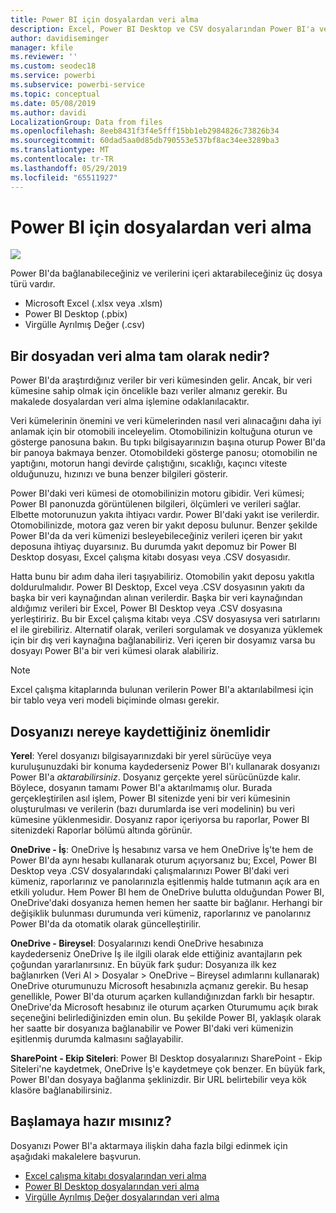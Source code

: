 ```yaml
---
title: Power BI için dosyalardan veri alma
description: Excel, Power BI Desktop ve CSV dosyalarından Power BI'a veri almayı öğrenin
author: davidiseminger
manager: kfile
ms.reviewer: ''
ms.custom: seodec18
ms.service: powerbi
ms.subservice: powerbi-service
ms.topic: conceptual
ms.date: 05/08/2019
ms.author: davidi
LocalizationGroup: Data from files
ms.openlocfilehash: 8eeb8431f3f4e5fff15bb1eb2984826c73826b34
ms.sourcegitcommit: 60dad5aa0d85db790553e537bf8ac34ee3289ba3
ms.translationtype: MT
ms.contentlocale: tr-TR
ms.lasthandoff: 05/29/2019
ms.locfileid: "65511927"
---
```

# <a name="get-data-from-files-for-power-bi"></a>Power BI için dosyalardan veri alma
![](media/service-get-data-from-files/file_icons.png)

Power BI'da bağlanabileceğiniz ve verilerini içeri aktarabileceğiniz üç dosya türü vardır.

* Microsoft Excel (.xlsx veya .xlsm)
* Power BI Desktop (.pbix)
* Virgülle Ayrılmış Değer (.csv)

## <a name="what-does-get-data-from-a-file-really-mean"></a>Bir dosyadan veri alma tam olarak nedir?
Power BI'da araştırdığınız veriler bir veri kümesinden gelir. Ancak, bir veri kümesine sahip olmak için öncelikle bazı veriler almanız gerekir. Bu makalede dosyalardan veri alma işlemine odaklanılacaktır.

Veri kümelerinin önemini ve veri kümelerinden nasıl veri alınacağını daha iyi anlamak için bir otomobili inceleyelim. Otomobilinizin koltuğuna oturun ve gösterge panosuna bakın. Bu tıpkı bilgisayarınızın başına oturup Power BI'da bir panoya bakmaya benzer. Otomobildeki gösterge panosu; otomobilin ne yaptığını, motorun hangi devirde çalıştığını, sıcaklığı, kaçıncı viteste olduğunuzu, hızınızı ve buna benzer bilgileri gösterir.

Power BI'daki veri kümesi de otomobilinizin motoru gibidir. Veri kümesi; Power BI panonuzda görüntülenen bilgileri, ölçümleri ve verileri sağlar. Elbette motorunuzun yakıta ihtiyacı vardır. Power BI'daki yakıt ise verilerdir. Otomobilinizde, motora gaz veren bir yakıt deposu bulunur. Benzer şekilde Power BI'da da veri kümenizi besleyebileceğiniz verileri içeren bir yakıt deposuna ihtiyaç duyarsınız. Bu durumda yakıt depomuz bir Power BI Desktop dosyası, Excel çalışma kitabı dosyası veya .CSV dosyasıdır.

Hatta bunu bir adım daha ileri taşıyabiliriz. Otomobilin yakıt deposu yakıtla doldurulmalıdır. Power BI Desktop, Excel veya .CSV dosyasının yakıtı da başka bir veri kaynağından alınan verilerdir. Başka bir veri kaynağından aldığımız verileri bir Excel, Power BI Desktop veya .CSV dosyasına yerleştiririz. Bu bir Excel çalışma kitabı veya .CSV dosyasıysa veri satırlarını el ile girebiliriz. Alternatif olarak, verileri sorgulamak ve dosyanıza yüklemek için bir dış veri kaynağına bağlanabiliriz. Veri içeren bir dosyamız varsa bu dosyayı Power BI'a bir veri kümesi olarak alabiliriz.

> [!NOTE]
> Excel çalışma kitaplarında bulunan verilerin Power BI'a aktarılabilmesi için bir tablo veya veri modeli biçiminde olması gerekir.
> 
> 

## <a name="where-your-file-is-saved-makes-a-difference"></a>Dosyanızı nereye kaydettiğiniz önemlidir
**Yerel**: Yerel dosyanızı bilgisayarınızdaki bir yerel sürücüye veya kuruluşunuzdaki bir konuma kaydederseniz Power BI'ı kullanarak dosyanızı Power BI'a *aktarabilirsiniz*. Dosyanız gerçekte yerel sürücünüzde kalır. Böylece, dosyanın tamamı Power BI'a aktarılmamış olur. Burada gerçekleştirilen asıl işlem, Power BI sitenizde yeni bir veri kümesinin oluşturulması ve verilerin (bazı durumlarda ise veri modelinin) bu veri kümesine yüklenmesidir. Dosyanız rapor içeriyorsa bu raporlar, Power BI sitenizdeki Raporlar bölümü altında görünür.

**OneDrive - İş**: OneDrive İş hesabınız varsa ve hem OneDrive İş'te hem de Power BI'da aynı hesabı kullanarak oturum açıyorsanız bu; Excel, Power BI Desktop veya .CSV dosyalarındaki çalışmalarınızı Power BI'daki veri kümeniz, raporlarınız ve panolarınızla eşitlenmiş halde tutmanın açık ara en etkili yoludur. Hem Power BI hem de OneDrive bulutta olduğundan Power BI, OneDrive'daki dosyanıza hemen hemen her saatte bir bağlanır. Herhangi bir değişiklik bulunması durumunda veri kümeniz, raporlarınız ve panolarınız Power BI'da da otomatik olarak güncelleştirilir.

**OneDrive - Bireysel**: Dosyalarınızı kendi OneDrive hesabınıza kaydederseniz OneDrive İş ile ilgili olarak elde ettiğiniz avantajların pek çoğundan yararlanırsınız. En büyük fark şudur: Dosyanıza ilk kez bağlanırken (Veri Al > Dosyalar > OneDrive – Bireysel adımlarını kullanarak) OneDrive oturumunuzu Microsoft hesabınızla açmanız gerekir. Bu hesap genellikle, Power BI'da oturum açarken kullandığınızdan farklı bir hesaptır. OneDrive'da Microsoft hesabınız ile oturum açarken Oturumumu açık bırak seçeneğini belirlediğinizden emin olun. Bu şekilde Power BI, yaklaşık olarak her saatte bir dosyanıza bağlanabilir ve Power BI'daki veri kümenizin eşitlenmiş durumda kalmasını sağlayabilir.

**SharePoint - Ekip Siteleri**: Power BI Desktop dosyalarınızı SharePoint - Ekip Siteleri'ne kaydetmek, OneDrive İş'e kaydetmeye çok benzer. En büyük fark, Power BI'dan dosyaya bağlanma şeklinizdir. Bir URL belirtebilir veya kök klasöre bağlanabilirsiniz.

## <a name="ready-to-get-started"></a>Başlamaya hazır mısınız?
Dosyanızı Power BI'a aktarmaya ilişkin daha fazla bilgi edinmek için aşağıdaki makalelere başvurun.

* [Excel çalışma kitabı dosyalarından veri alma](service-excel-workbook-files.md)
* [Power BI Desktop dosyalarından veri alma](service-desktop-files.md)
* [Virgülle Ayrılmış Değer dosyalarından veri alma](service-comma-separated-value-files.md)

